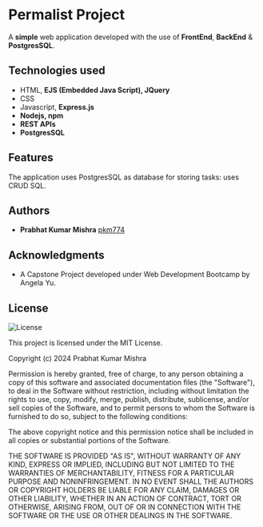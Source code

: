 # Permalist Project

A **simple** web application developed with the use of **FrontEnd**, **BackEnd** & **PostgresSQL**.

## Technologies used

  * HTML, **EJS (Embedded Java Script), JQuery**
  * CSS
  * Javascript, **Express.js**
  * **Nodejs, npm**
  * **REST APIs**
  * **PostgresSQL**

## Features

The application uses PostgresSQL as database for storing tasks: uses CRUD SQL.

## Authors

  - **Prabhat Kumar Mishra**
    [pkm774](https://pkm774.github.io/)

## Acknowledgments

  * A Capstone Project developed under Web Development Bootcamp by Angela Yu.

## License

![License](https://img.shields.io/badge/license-MIT%20License-blue.svg)

This project is licensed under the MIT License.

Copyright (c) 2024 Prabhat Kumar Mishra

Permission is hereby granted, free of charge, to any person obtaining a copy
of this software and associated documentation files (the "Software"), to deal
in the Software without restriction, including without limitation the rights
to use, copy, modify, merge, publish, distribute, sublicense, and/or sell
copies of the Software, and to permit persons to whom the Software is
furnished to do so, subject to the following conditions:

The above copyright notice and this permission notice shall be included in all
copies or substantial portions of the Software.

THE SOFTWARE IS PROVIDED "AS IS", WITHOUT WARRANTY OF ANY KIND, EXPRESS OR
IMPLIED, INCLUDING BUT NOT LIMITED TO THE WARRANTIES OF MERCHANTABILITY,
FITNESS FOR A PARTICULAR PURPOSE AND NONINFRINGEMENT. IN NO EVENT SHALL THE
AUTHORS OR COPYRIGHT HOLDERS BE LIABLE FOR ANY CLAIM, DAMAGES OR OTHER
LIABILITY, WHETHER IN AN ACTION OF CONTRACT, TORT OR OTHERWISE, ARISING FROM,
OUT OF OR IN CONNECTION WITH THE SOFTWARE OR THE USE OR OTHER DEALINGS IN THE
SOFTWARE.